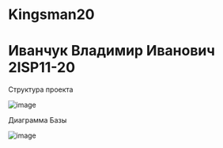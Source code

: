 # Kingsman20
<h1>Иванчук Владимир Иванович 2ISP11-20</h1>

<p>Структура проекта</p>

![image](https://user-images.githubusercontent.com/120939042/224034611-faad2f51-e904-4d0a-a3dc-71141aa4f1d5.png)

<p>Диаграмма Базы </p>

![image](https://user-images.githubusercontent.com/120939042/224987133-d61fd85e-82be-4c2a-8b40-b19c870ef22a.png)

